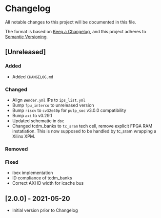 # Changelog
All notable changes to this project will be documented in this file.

The format is based on [Keep a Changelog](https://keepachangelog.com/en/1.0.0/),
and this project adheres to [Semantic Versioning](https://semver.org/spec/v2.0.0.html).

## [Unreleased]
### Added
- Added `CHANGELOG.md`

### Changed
- Align `Bender.yml` IPs to `ips_list.yml`
- Bump `fpu_interco` to unreleased version
- Bump `riscv` to `cv32e40p` for `pulp_soc` v3.0.0 compatibility
- Bump `axi` to v0.29.1
- Updated schematic in `doc`
- Changed tcdm_banks to `tc_sram` tech cell, remove explicit FPGA RAM instatiation. This is now supposed to be handled by tc_sram wrapping a Xilinx XPM.

### Removed
### Fixed
- ibex implementation
- ID compliance of tcdm_banks
- Correct AXI ID width for icache bus

## [2.0.0] - 2021-05-20
- Initial version prior to Changelog
